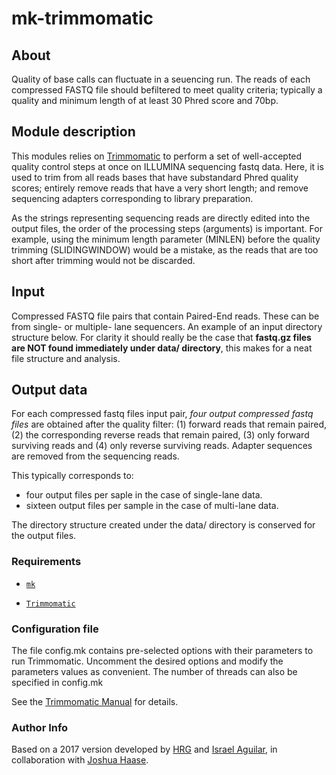 # mk-trimmomatic #

## About  ##

Quality of base calls can fluctuate in a seuencing run. The reads of each compressed FASTQ file should befiltered to meet quality criteria; typically a quality and minimum length of at least 30 Phred score and 70bp.


## Module description ##

This modules relies on [Trimmomatic](http://www.usadellab.org/cms/?page=trimmomatic) to perform a set of well-accepted quality control steps at once on ILLUMINA sequencing fastq data. Here, it is used to trim from all reads bases that have substandard Phred quality scores; entirely remove reads that have a very short length; and remove sequencing adapters corresponding to library preparation.

As the strings representing sequencing reads are directly edited into the output files, the order of the processing steps (arguments) is important. For example, using the minimum length parameter (MINLEN) before the quality trimming (SLIDINGWINDOW) would be a mistake, as the reads that are too short after trimming would not be discarded.


## Input ##

Compressed FASTQ file pairs that contain Paired-End reads. These can be from single- or multiple- lane sequencers. An example of an input directory structure below. For clarity it should really be the case that **fastq.gz files are NOT found immediately under data/ directory**, this makes for a neat file structure and analysis.


## Output data ##

For each compressed fastq files input pair, *four output compressed fastq files* are obtained after the quality filter: (1) forward reads that remain paired, (2) the corresponding reverse reads that remain paired, (3) only forward surviving reads and (4) only reverse surviving reads. Adapter sequences are removed from the sequencing reads.

This typically corresponds to:
* four output files per saple in the case of single-lane data.
* sixteen output files per sample in the case of multi-lane data.

The directory structure created under the data/ directory is conserved for the output files.


### Requirements ###

- [`mk`](http://doc.cat-v.org/bell_labs/mk/mk.pdf "A successor for `make`.")

- [`Trimmomatic`](http://www.usadellab.org/cms/?page=trimmomatic)


### Configuration file ###

The file config.mk contains pre-selected options with their parameters to run Trimmomatic. Uncomment the desired options and modify the parameters values as convenient. The number of threads can also be specified in config.mk

See the [Trimmomatic Manual](http://www.usadellab.org/cms/uploads/supplementary/Trimmomatic/TrimmomaticManual_V0.32.pdf) for details.


### Author Info ###

Based on a 2017 version developed by [HRG](hreypar@gmail.com) and [Israel Aguilar](iaguilaror@gmail.com), in collaboration with [Joshua Haase](jihaase@inmegen.gob.mx).

